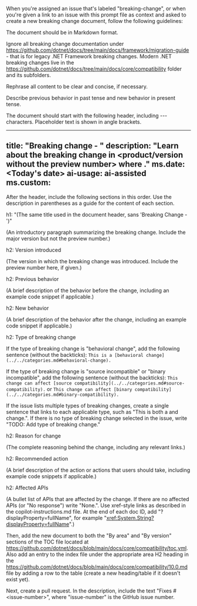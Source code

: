 When you're assigned an issue that's labeled "breaking-change", or when you're given a link to an issue with this prompt file as context and asked to create a new breaking change document, follow the following guidelines:

The document should be in Markdown format.

Ignore all breaking change documentation under https://github.com/dotnet/docs/tree/main/docs/framework/migration-guide - that is for legacy .NET Framework breaking changes. Modern .NET breaking changes live in the https://github.com/dotnet/docs/tree/main/docs/core/compatibility folder and its subfolders.

Rephrase all content to be clear and concise, if necessary.

Describe previous behavior in past tense and new behavior in present tense.

The document should start with the following header, including --- characters. Placeholder text is shown in angle brackets.

   ---
   title: "Breaking change - <A concise descriptive title of the breaking change>"
   description: "Learn about the breaking change in <product/version without the preview number> where <very brief description>."
   ms.date: <Today's date>
   ai-usage: ai-assisted
   ms.custom: <URL of the issue>
   ---

After the header, include the following sections in this order. Use the description in parentheses as a guide for the content of each section.

h1: "(The same title used in the document header, sans 'Breaking Change - ')"

   (An introductory paragraph summarizing the breaking change. Include the major version but not the preview number.)

h2: Version introduced

   (The version in which the breaking change was introduced. Include the preview number here, if given.)

h2: Previous behavior

   (A brief description of the behavior before the change, including an example code snippet if applicable.)

h2: New behavior

   (A brief description of the behavior after the change, including an example code snippet if applicable.)

h2: Type of breaking change

   If the type of breaking change is "behavioral change", add the following sentence (without the backticks): `This is a [behavioral change](../../categories.md#behavioral-change).`

   If the type of breaking change is "source incompatible" or "binary incompatible", add the following sentence (without the backticks): `This change can affect [source compatibility](../../categories.md#source-compatibility).` or `This change can affect [binary compatibility](../../categories.md#binary-compatibility).`

   If the issue lists multiple types of breaking changes, create a single sentence that links to each applicable type, such as "This is both a []() and []() change.". If there is no type of breaking change selected in the issue, write "TODO: Add type of breaking change."

h2: Reason for change

   (The complete reasoning behind the change, including any relevant links.)

h2: Recommended action

   (A brief description of the action or actions that users should take, including example code snippets if applicable.)

h2: Affected APIs

   (A bullet list of APIs that are affected by the change. If there are no affected APIs (or "No response") write "None.". Use xref-style links as described in the copilot-instructions.md file. At the end of each doc ID, add "?displayProperty=fullName", for example "<xref:System.String?displayProperty=fullName>".)

Then, add the new document to both the "By area" and "By version" sections of the TOC file located at https://github.com/dotnet/docs/blob/main/docs/core/compatibility/toc.yml. Also add an entry to the index file under the appropriate area H2 heading in the https://github.com/dotnet/docs/blob/main/docs/core/compatibility/10.0.md file by adding a row to the table (create a new heading/table if it doesn't exist yet).

Next, create a pull request. In the description, include the text "Fixes #\<issue-number>", where "issue-number" is the GitHub issue number.
